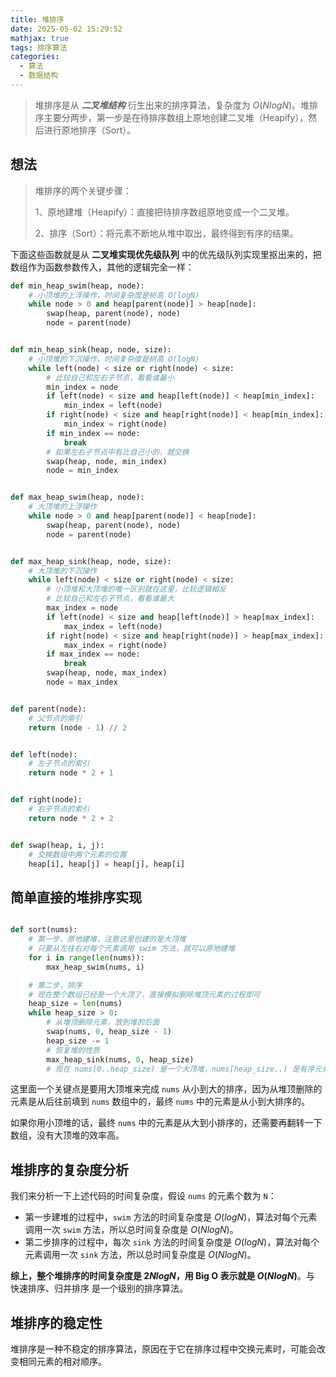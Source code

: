 ```yaml
---
title: 堆排序
date: 2025-05-02 15:29:52
mathjax: true
tags: 排序算法
categories: 
  - 算法
  - 数据结构
---
```

> 堆排序是从 ***二叉堆结构*** 衍生出来的排序算法，复杂度为 $O(NlogN)$。堆排序主要分两步，第一步是在待排序数组上原地创建二叉堆（Heapify），然后进行原地排序（Sort）。

## 想法
> 堆排序的两个关键步骤：
>
>1、原地建堆（Heapify）：直接把待排序数组原地变成一个二叉堆。
>
>2、排序（Sort）：将元素不断地从堆中取出，最终得到有序的结果。

下面这些函数就是从 **二叉堆实现优先级队列** 中的优先级队列实现里抠出来的，把数组作为函数参数传入，其他的逻辑完全一样：
```python
def min_heap_swim(heap, node):
    # 小顶堆的上浮操作，时间复杂度是树高 O(logN)
    while node > 0 and heap[parent(node)] > heap[node]:
        swap(heap, parent(node), node)
        node = parent(node)


def min_heap_sink(heap, node, size):
    # 小顶堆的下沉操作，时间复杂度是树高 O(logN)
    while left(node) < size or right(node) < size:
        # 比较自己和左右子节点，看看谁最小
        min_index = node
        if left(node) < size and heap[left(node)] < heap[min_index]:
            min_index = left(node)
        if right(node) < size and heap[right(node)] < heap[min_index]:
            min_index = right(node)
        if min_index == node:
            break
        # 如果左右子节点中有比自己小的，就交换
        swap(heap, node, min_index)
        node = min_index


def max_heap_swim(heap, node):
    # 大顶堆的上浮操作
    while node > 0 and heap[parent(node)] < heap[node]:
        swap(heap, parent(node), node)
        node = parent(node)


def max_heap_sink(heap, node, size):
    # 大顶堆的下沉操作
    while left(node) < size or right(node) < size:
        # 小顶堆和大顶堆的唯一区别就在这里，比较逻辑相反
        # 比较自己和左右子节点，看看谁最大
        max_index = node
        if left(node) < size and heap[left(node)] > heap[max_index]:
            max_index = left(node)
        if right(node) < size and heap[right(node)] > heap[max_index]:
            max_index = right(node)
        if max_index == node:
            break
        swap(heap, node, max_index)
        node = max_index


def parent(node):
    # 父节点的索引
    return (node - 1) // 2


def left(node):
    # 左子节点的索引
    return node * 2 + 1


def right(node):
    # 右子节点的索引
    return node * 2 + 2


def swap(heap, i, j):
    # 交换数组中两个元素的位置
    heap[i], heap[j] = heap[j], heap[i]

```

## 简单直接的堆排序实现
```python

def sort(nums):
    # 第一步，原地建堆，注意这里创建的是大顶堆
    # 只要从左往右对每个元素调用 swim 方法，就可以原地建堆
    for i in range(len(nums)):
        max_heap_swim(nums, i)

    # 第二步，排序
    # 现在整个数组已经是一个大顶了，直接模拟删除堆顶元素的过程即可
    heap_size = len(nums)
    while heap_size > 0:
        # 从堆顶删除元素，放到堆的后面
        swap(nums, 0, heap_size - 1)
        heap_size -= 1
        # 恢复堆的性质
        max_heap_sink(nums, 0, heap_size)
        # 现在 nums[0..heap_size) 是一个大顶堆，nums[heap_size..) 是有序元素

```
这里面一个关键点是要用大顶堆来完成 `nums` 从小到大的排序，因为从堆顶删除的元素是从后往前填到 `nums` 数组中的，最终 `nums` 中的元素是从小到大排序的。

如果你用小顶堆的话，最终 `nums` 中的元素是从大到小排序的，还需要再翻转一下数组，没有大顶堆的效率高。

## 堆排序的复杂度分析

我们来分析一下上述代码的时间复杂度，假设 `nums` 的元素个数为 `N`：
- 第一步建堆的过程中，`swim` 方法的时间复杂度是 
$O(logN)$，算法对每个元素调用一次 `swim` 方法，所以总时间复杂度是 $O(NlogN)$。
- 第二步排序的过程中，每次 `sink` 方法的时间复杂度是 $O(logN)$，算法对每个元素调用一次 `sink` 方法，所以总时间复杂度是 $O(NlogN)$。

**综上，整个堆排序的时间复杂度是 $2NlogN$，用 Big O 表示就是 $O(NlogN)$**。与 快速排序、归并排序 是一个级别的排序算法。

## 堆排序的稳定性
堆排序是一种不稳定的排序算法，原因在于它在排序过程中交换元素时，可能会改变相同元素的相对顺序。